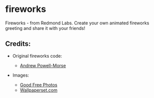 # fireworks
Fireworks - from Redmond Labs. Create your own animated fireworks greeting and share it with your friends!

## Credits:
  * Original fireworks code: 
    * [Andrew Powell-Morse](https://airbrake.io/blog/javascript/fourth-of-july-javascript-fireworks)
  
  * Images:
    * [Good Free Photos](https://www.goodfreephotos.com/)
    * [Wallpaperset.com](https://wallpaperset.com/)
    
